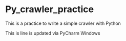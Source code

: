 # Py_crawler_practice

This is a practice to write a simple crawler with Python

This is line is updated via PyCharm Windows 